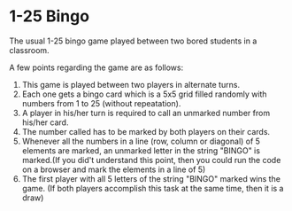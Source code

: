 # 1-25 Bingo
The usual 1-25 bingo game played between two bored students in a classroom.

A few points regarding the game are as follows:
1) This game is played between two players in alternate turns.
2) Each one gets a bingo card which is a 5x5 grid filled randomly with numbers from 1 to 25 (without repeatation).
3) A player in his/her turn is required to call an unmarked number from his/her card.
4) The number called has to be marked by both players on their cards.
5) Whenever all the numbers in a line (row, column or diagonal) of 5 elements are marked, an unmarked letter in the string "BINGO" is marked.(If you did't understand this point, then you could run the code on a browser and  mark the elements in a line of 5)
6) The first player with all 5 letters of the string "BINGO" marked wins the game. (If both players accomplish this task at the same time, then it is a draw)
